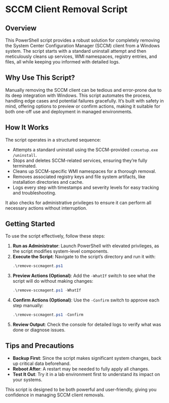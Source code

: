 # SCCM Client Removal Script

## Overview
This PowerShell script provides a robust solution for completely removing the System Center Configuration Manager (SCCM) client from a Windows system. The script starts with a standard uninstall attempt and then meticulously cleans up services, WMI namespaces, registry entries, and files, all while keeping you informed with detailed logs.

## Why Use This Script?
Manually removing the SCCM client can be tedious and error-prone due to its deep integration with Windows. This script automates the process, handling edge cases and potential failures gracefully. It’s built with safety in mind, offering options to preview or confirm actions, making it suitable for both one-off use and deployment in managed environments.

## How It Works
The script operates in a structured sequence:
- Attempts a standard uninstall using the SCCM-provided `ccmsetup.exe /uninstall`.
- Stops and deletes SCCM-related services, ensuring they’re fully terminated.
- Cleans up SCCM-specific WMI namespaces for a thorough removal.
- Removes associated registry keys and file system artifacts, like installation directories and cache.
- Logs every step with timestamps and severity levels for easy tracking and troubleshooting.

It also checks for administrative privileges to ensure it can perform all necessary actions without interruption.

## Getting Started
To use the script effectively, follow these steps:

1. **Run as Administrator**: Launch PowerShell with elevated privileges, as the script modifies system-level components.
2. **Execute the Script**: Navigate to the script’s directory and run it with:
   ```powershell
   .\remove-sccmagent.ps1
   ```
3. **Preview Actions (Optional)**: Add the `-WhatIf` switch to see what the script will do without making changes:
   ```powershell
   .\remove-sccmagent.ps1 -WhatIf
   ```
4. **Confirm Actions (Optional)**: Use the `-Confirm` switch to approve each step manually:
   ```powershell
   .\remove-sccmagent.ps1 -Confirm
   ```
5. **Review Output**: Check the console for detailed logs to verify what was done or diagnose issues.

## Tips and Precautions
- **Backup First**: Since the script makes significant system changes, back up critical data beforehand.
- **Reboot After**: A restart may be needed to fully apply all changes.
- **Test It Out**: Try it in a lab environment first to understand its impact on your systems.

This script is designed to be both powerful and user-friendly, giving you confidence in managing SCCM client removals.
